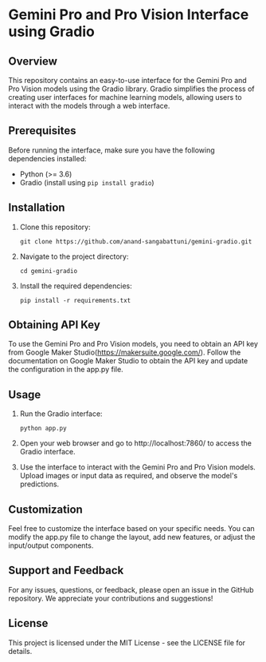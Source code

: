 # Gemini Pro and Pro Vision Interface using Gradio

## Overview

This repository contains an easy-to-use interface for the Gemini Pro and Pro Vision models using the Gradio library. Gradio simplifies the process of creating user interfaces for machine learning models, allowing users to interact with the models through a web interface.

## Prerequisites
Before running the interface, make sure you have the following dependencies installed:

- Python (>= 3.6)
- Gradio (install using `pip install gradio`)

## Installation
1. Clone this repository:

    `git clone https://github.com/anand-sangabattuni/gemini-gradio.git`

2. Navigate to the project directory:

    `cd gemini-gradio`

3. Install the required dependencies:

    `pip install -r requirements.txt`

## Obtaining API Key

To use the Gemini Pro and Pro Vision models, you need to obtain an API key from Google Maker Studio(https://makersuite.google.com/). Follow the documentation on Google Maker Studio to obtain the API key and update the configuration in the app.py file.
   
## Usage
1. Run the Gradio interface:

    `python app.py`

2. Open your web browser and go to http://localhost:7860/ to access the Gradio interface.

3. Use the interface to interact with the Gemini Pro and Pro Vision models. Upload images or input data as required, and observe the model's predictions.

## Customization
Feel free to customize the interface based on your specific needs. You can modify the app.py file to change the layout, add new features, or adjust the input/output components.

## Support and Feedback
For any issues, questions, or feedback, please open an issue in the GitHub repository. We appreciate your contributions and suggestions!

## License
This project is licensed under the MIT License - see the LICENSE file for details.


